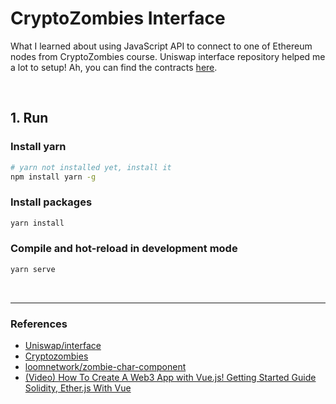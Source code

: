 # CryptoZombies Interface

What I learned about using JavaScript API to connect to one of Ethereum nodes from CryptoZombies course. Uniswap interface repository helped me a lot to setup! Ah, you can find the contracts [here](https://github.com/estellechoi/cryptozombies).

<br />

## 1. Run

### Install yarn

```zsh
# yarn not installed yet, install it
npm install yarn -g
```

### Install packages

```zsh
yarn install
```

### Compile and hot-reload in development mode

```zsh
yarn serve
```

<br />

---

### References

- [Uniswap/interface](https://github.com/Uniswap/interface)
- [Cryptozombies](https://cryptozombies.io/ko/)
- [loomnetwork/zombie-char-component](https://github.com/loomnetwork/zombie-char-component)
- [(Video) How To Create A Web3 App with Vue.js! Getting Started Guide Solidity, Ether.js With Vue](https://www.youtube.com/watch?v=FBUMbdiI6Ug)